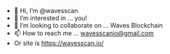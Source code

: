 - 👋 Hi, I’m @wavesscan
- 👀 I’m interested in ... you!
- 💞️ I’m looking to collaborate on ... Waves Blockchain
- 📫 How to reach me ... wavesscanio@gmail.com
- Or site is https://wavesscan.io/
<!---
wavesscan/wavesscan is a ✨ special ✨ repository because its `README.md` (this file) appears on your GitHub profile.
You can click the Preview link to take a look at your changes.
--->
